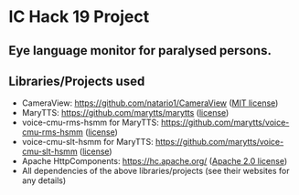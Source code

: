 # IC Hack 19 Project
## Eye language monitor for paralysed persons.

## Libraries/Projects used
* CameraView: https://github.com/natario1/CameraView ([MIT license](https://github.com/natario1/CameraView/blob/master/LICENSE))
* MaryTTS: https://github.com/marytts/marytts ([license](https://github.com/marytts/marytts/blob/master/LICENSE.md))
* voice-cmu-rms-hsmm for MaryTTS: https://github.com/marytts/voice-cmu-rms-hsmm ([license](https://github.com/marytts/voice-cmu-rms-hsmm/blob/master/LICENSE.txt))
* voice-cmu-slt-hsmm for MaryTTS: https://github.com/marytts/voice-cmu-slt-hsmm ([license](https://github.com/marytts/voice-cmu-slt-hsmm/blob/master/LICENSE.txt))
* Apache HttpComponents: https://hc.apache.org/ ([Apache 2.0 license](http://www.apache.org/licenses/LICENSE-2.0))
* All dependencies of the above libraries/projects (see their websites for any details)
